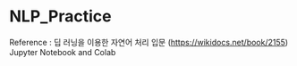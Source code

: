 # NLP_Practice

Reference : 딥 러닝을 이용한 자연어 처리 입문 (https://wikidocs.net/book/2155)
Jupyter Notebook and Colab
